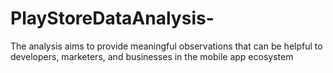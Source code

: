 # PlayStoreDataAnalysis-
The analysis aims to provide meaningful observations that can be helpful to developers, marketers, and businesses in the mobile app ecosystem
